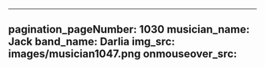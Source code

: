 ------
pagination_pageNumber: 1030
musician_name: Jack
band_name: Darlia
img_src: images/musician1047.png
onmouseover_src: 
------